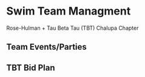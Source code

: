 # Swim Team Managment
Rose-Hulman + Tau Beta Tau (TBT) Chalupa Chapter


## Team Events/Parties


## TBT Bid Plan






